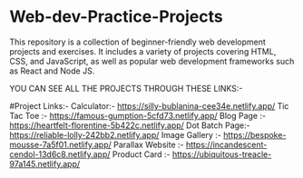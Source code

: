 # Web-dev-Practice-Projects
This repository is a collection of beginner-friendly web development projects and exercises. It includes a variety of projects covering HTML, CSS, and JavaScript, as well as popular web development frameworks such as React and Node JS.
<br>

YOU CAN SEE ALL THE PROJECTS THROUGH THESE LINKS:-

#Project Links:-
Calculator:- https://silly-bublanina-cee34e.netlify.app/
Tic Tac Toe :- https://famous-gumption-5cfd73.netlify.app/
Blog Page :- https://heartfelt-florentine-5b422c.netlify.app/
Dot Batch Page:- https://reliable-lolly-242bb2.netlify.app/
Image Gallery :- https://bespoke-mousse-7a5f01.netlify.app/
Parallax Website :- https://incandescent-cendol-13d6c8.netlify.app/
Product Card :- https://ubiquitous-treacle-97a145.netlify.app/

